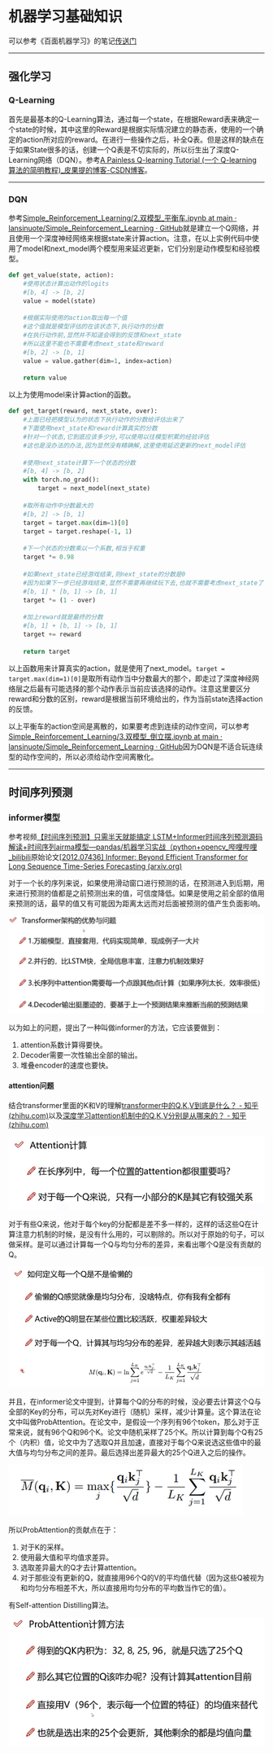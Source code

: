# 机器学习基础知识

可以参考《百面机器学习》的笔记[传送门](../ml.md)

---

## 强化学习

### Q-Learning

首先是最基本的Q-Learning算法，通过每一个state，在根据Reward表来确定一个state的时候，其中这里的Reward是根据实际情况建立的静态表，使用的一个确定的action所对应的reward。在进行一些操作之后，补全Q表。但是这样的缺点在于如果State很多的话，创建一个Q表是不切实际的，所以衍生出了深度Q-Learning网络（DQN）。参考[A Painless Q-learning Tutorial (一个 Q-learning 算法的简明教程)_皮果提的博客-CSDN博客](https://blog.csdn.net/itplus/article/details/9361915)。

---

### DQN

参考[Simple_Reinforcement_Learning/2.双模型_平衡车.ipynb at main · lansinuote/Simple_Reinforcement_Learning · GitHub](https://github.com/lansinuote/Simple_Reinforcement_Learning/blob/main/6.DQN算法/2.双模型_平衡车.ipynb)就是建立一个Q网络，并且使用一个深度神经网络来根据state来计算action。注意，在以上实例代码中使用了model和next_model两个模型用来延迟更新，它们分别是动作模型和经验模型。

```python
def get_value(state, action):
    #使用状态计算出动作的logits
    #[b, 4] -> [b, 2]
    value = model(state)

    #根据实际使用的action取出每一个值
    #这个值就是模型评估的在该状态下,执行动作的分数
    #在执行动作前,显然并不知道会得到的反馈和next_state
    #所以这里不能也不需要考虑next_state和reward
    #[b, 2] -> [b, 1]
    value = value.gather(dim=1, index=action)

    return value

```

以上为使用model来计算action的函数。

```python
def get_target(reward, next_state, over):
    #上面已经把模型认为的状态下执行动作的分数给评估出来了
    #下面使用next_state和reward计算真实的分数
    #针对一个状态,它到底应该多少分,可以使用以往模型积累的经验评估
    #这也是没办法的办法,因为显然没有精确解,这里使用延迟更新的next_model评估

    #使用next_state计算下一个状态的分数
    #[b, 4] -> [b, 2]
    with torch.no_grad():
        target = next_model(next_state)

    #取所有动作中分数最大的
    #[b, 2] -> [b, 1]
    target = target.max(dim=1)[0]
    target = target.reshape(-1, 1)

    #下一个状态的分数乘以一个系数,相当于权重
    target *= 0.98

    #如果next_state已经游戏结束,则next_state的分数是0
    #因为如果下一步已经游戏结束,显然不需要再继续玩下去,也就不需要考虑next_state了.
    #[b, 1] * [b, 1] -> [b, 1]
    target *= (1 - over)

    #加上reward就是最终的分数
    #[b, 1] + [b, 1] -> [b, 1]
    target += reward

    return target

```

以上函数用来计算真实的action，就是使用了next_model。`target = target.max(dim=1)[0]`是取所有动作当中分数最大的那个，即走过了深度神经网络层之后最有可能选择的那个动作表示当前应该选择的动作。注意这里要区分reward和分数的区别，reward是根据当前环境给出的，作为当前state选择action的反馈。

以上平衡车的action空间是离散的，如果要考虑到连续的动作空间，可以参考[Simple_Reinforcement_Learning/3.双模型_倒立摆.ipynb at main · lansinuote/Simple_Reinforcement_Learning · GitHub](https://github.com/lansinuote/Simple_Reinforcement_Learning/blob/main/6.DQN算法/3.双模型_倒立摆.ipynb)因为DQN是不适合玩连续型的动作空间的，所以必须给动作空间离散化。

---

## 时间序列预测

### informer模型

参考视频[【时间序列预测】只需半天就能搞定 LSTM+Informer时间序列预测源码解读+时间序列airma模型—pandas/机器学习实战（python+opencv_哔哩哔哩_bilibili](https://www.bilibili.com/video/BV1Me4y1e7Jf/?vd_source=36542d6c49bf487d8a18d22be404b8d2)原始论文[[2012.07436\] Informer: Beyond Efficient Transformer for Long Sequence Time-Series Forecasting (arxiv.org)](https://arxiv.org/abs/2012.07436)

对于一个长的序列来说，如果使用滑动窗口进行预测的话，在预测进入到后期，用来进行预测的值都是之前预测出来的值，可信度降低。如果是使用之前全部的值用来预测的话，最早的值又有可能因为距离太远而对后面被预测的值产生负面影响。

![image-20221113125521546](basicKnow.assets/image-20221113125521546.png)

以为如上的问题，提出了一种叫做informer的方法，它应该要做到：

1. attention系数计算得要快。
2. Decoder需要一次性输出全部的输出。
3. 堆叠encoder的速度也要快。

#### attention问题

结合transformer里面的K和V的理解[transformer中的Q,K,V到底是什么？ - 知乎 (zhihu.com)](https://www.zhihu.com/question/427629601)以及[深度学习attention机制中的Q,K,V分别是从哪来的？ - 知乎 (zhihu.com)](https://www.zhihu.com/question/325839123/answer/2473804749)

![image-20221116104607531](basicKnow.assets/image-20221116104607531.png)

对于有些Q来说，他对于每个key的分配都是差不多一样的，这样的话这些Q在计算注意力机制的时候，是没有什么用的，可以剔除的。所以对于原始的句子，可以做采样。是可以通过计算每一个Q与均匀分布的差异，来看出哪个Q是没有贡献的Q。

![image-20221116110834987](basicKnow.assets/image-20221116110834987.png)

并且，在informer论文中提到，计算每个Q的分布的时候，没必要去计算这个Q与全部的Key的分布，可以先对Key进行（随机）采样，减少计算量。这个算法在论文中叫做ProbAttention。在论文中，是假设一个序列有96个token，那么对于正常来说，就有96个Q和96个K。论文中随机采样了25个K。所以计算到每个Q有25个（内积）值，论文中为了选取Q并且加速，直接对于每个Q来说选这些值中的最大值与均匀分布之间的差异。最后选择出差异最大的25个Q进入之后的操作。

![image-20221116113558593](basicKnow.assets/image-20221116113558593.png)

所以ProbAttention的贡献点在于：

1. 对于K的采样。
2. 使用最大值和平均值求差异。
3. 选取差异最大的Q才去计算attention。
4. 对于那些没有更新的Q，就直接用96个Q的V的平均值代替（因为这些Q被视为和均匀分布相差不大，所以直接用均匀分布的平均数当作它的值）。

有Self-attention Distilling算法。

![image-20221116115536226](basicKnow.assets/image-20221116115536226.png)







 
